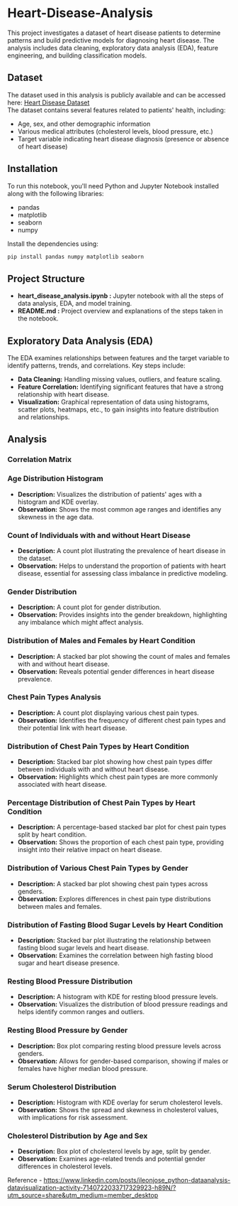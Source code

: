 # Heart-Disease-Analysis
This project investigates a dataset of heart disease patients to determine patterns and build predictive models for diagnosing heart disease. The analysis includes data cleaning, exploratory data analysis (EDA), feature engineering, and building classification models.

## Dataset
The dataset used in this analysis is publicly available and can be accessed here: [Heart Disease Dataset](https://www.kaggle.com/datasets/johnsmith88/heart-disease-dataset/data)  
The dataset contains several features related to patients' health, including:
- Age, sex, and other demographic information
- Various medical attributes (cholesterol levels, blood pressure, etc.)
- Target variable indicating heart disease diagnosis (presence or absence of heart disease)

## Installation
To run this notebook, you'll need Python and Jupyter Notebook installed along with the following libraries:
- pandas
- matplotlib
- seaborn
- numpy

Install the dependencies using:  
```bash
pip install pandas numpy matplotlib seaborn
```

## Project Structure
- **heart_disease_analysis.ipynb :** Jupyter notebook with all the steps of data analysis, EDA, and model training.
- **README.md :** Project overview and explanations of the steps taken in the notebook.

## Exploratory Data Analysis (EDA)
The EDA examines relationships between features and the target variable to identify patterns, trends, and correlations. Key steps include:
- **Data Cleaning:** Handling missing values, outliers, and feature scaling.
- **Feature Correlation:** Identifying significant features that have a strong relationship with heart disease.
- **Visualization:** Graphical representation of data using histograms, scatter plots, heatmaps, etc., to gain insights into feature distribution and relationships.

## Analysis
### Correlation Matrix

### Age Distribution Histogram
- **Description:** Visualizes the distribution of patients' ages with a histogram and KDE overlay.
- **Observation:** Shows the most common age ranges and identifies any skewness in the age data.

### Count of Individuals with and without Heart Disease
- **Description:** A count plot illustrating the prevalence of heart disease in the dataset.
- **Observation:** Helps to understand the proportion of patients with heart disease, essential for assessing class imbalance in predictive modeling.

### Gender Distribution
- **Description:** A count plot for gender distribution.
- **Observation:** Provides insights into the gender breakdown, highlighting any imbalance which might affect analysis.

### Distribution of Males and Females by Heart Condition
- **Description:** A stacked bar plot showing the count of males and females with and without heart disease.
- **Observation:** Reveals potential gender differences in heart disease prevalence.

### Chest Pain Types Analysis
- **Description:** A count plot displaying various chest pain types.
- **Observation:** Identifies the frequency of different chest pain types and their potential link with heart disease.

### Distribution of Chest Pain Types by Heart Condition
- **Description:** Stacked bar plot showing how chest pain types differ between individuals with and without heart disease.
- **Observation:** Highlights which chest pain types are more commonly associated with heart disease.

### Percentage Distribution of Chest Pain Types by Heart Condition
- **Description:** A percentage-based stacked bar plot for chest pain types split by heart condition.
- **Observation:** Shows the proportion of each chest pain type, providing insight into their relative impact on heart disease.

### Distribution of Various Chest Pain Types by Gender
- **Description:** A stacked bar plot showing chest pain types across genders.
- **Observation:** Explores differences in chest pain type distributions between males and females.

### Distribution of Fasting Blood Sugar Levels by Heart Condition
- **Description:** Stacked bar plot illustrating the relationship between fasting blood sugar levels and heart disease.
- **Observation:** Examines the correlation between high fasting blood sugar and heart disease presence.

### Resting Blood Pressure Distribution
- **Description:** A histogram with KDE for resting blood pressure levels.
- **Observation:** Visualizes the distribution of blood pressure readings and helps identify common ranges and outliers.

### Resting Blood Pressure by Gender
- **Description:** Box plot comparing resting blood pressure levels across genders.
- **Observation:** Allows for gender-based comparison, showing if males or females have higher median blood pressure.

### Serum Cholesterol Distribution
- **Description:** Histogram with KDE overlay for serum cholesterol levels.
- **Observation:** Shows the spread and skewness in cholesterol values, with implications for risk assessment.

### Cholesterol Distribution by Age and Sex
- **Description:** Box plot of cholesterol levels by age, split by gender.
- **Observation:** Examines age-related trends and potential gender differences in cholesterol levels.

Reference - https://www.linkedin.com/posts/ileonjose_python-dataanalysis-datavisualization-activity-7140722033717329923-h89N/?utm_source=share&utm_medium=member_desktop
